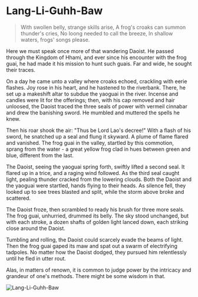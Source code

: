 # Lang-Li-Guhh-Baw

> With swollen belly, strange skills arise,
> A frog's croaks can summon thunder's cries,
> No loong needed to call the breeze,
> In shallow waters, frogs' songs please.

Here we must speak once more of that wandering Daoist. He passed
through the Kingdom of Hhami, and ever since his encounter with the
frog guai, he had made it his mission to hunt such guais. Far and wide, he
sought their traces.

On a day he came unto a valley where croaks echoed, crackling with eerie
flashes. Joy rose in his heart, and he hastened to the riverbank. There, he
set up a makeshift altar to subdue the yaoguai in the river. Incense and
candles were lit for the offerings; then, with his cap removed and hair
unloosed, the Daoist traced the three seals of power with vermeil cinnabar
and drew the banishing sword. He mumbled and muttered the spells he
knew.

Then his roar shook the air: "Thus be Lord Lao's decree!" With a flash of
his sword, he snatched up a seal and flung it skyward. A plume of flame
flared and vanished. The frog guai in the valley, startled by this
commotion, sprang from the water - a great yellow frog clad in hues
between green and blue, different from the last.

The Daoist, seeing the yaoguai spring forth, swiftly lifted a second seal. It
flared up in a trice, and a raging wind followed. As the third seal caught
light, pealing thunder cracked from the lowering clouds. Both the Daoist
and the yaoguai were startled, hands flying to their heads. As silence fell,
they looked up to see trees blasted and split, while the storm above broke
and scattered.

The Daoist froze, then scrambled to ready his brush for three more seals.
The frog guai, unhurried, drummed its belly. The sky stood unchanged,
but with each stroke, a dozen shafts of golden light lanced down, each
striking close around the Daoist.

Tumbling and rolling, the Daoist could scarcely evade the beams of light.
Then the frog guai gaped its maw and spat out a swarm of electrifying
tadpoles. No matter how the Daoist dodged, they pursued him
relentlessly until he fled in utter rout.

Alas, in matters of renown, it is common to judge power by the intricacy
and grandeur of one's methods. There might be some wisdom in that.

![Lang-Li-Guhh-Baw](/image-20240827232157663.png)